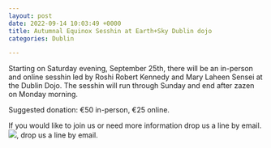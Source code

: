 ```yaml
---
layout: post
date: 2022-09-14 10:03:49 +0000
title: Autumnal Equinox Sesshin at Earth+Sky Dublin dojo
categories: Dublin

---
```

Starting on Saturday evening, September 25th, there will be an in-person  and online sesshin led by Roshi Robert Kennedy and Mary Laheen Sensei at the Dublin Dojo. The sesshin will run through Sunday and end after zazen on Monday morning.

Suggested donation: €50 in-person, €25 online.

If you would like to join us or need more information drop us a line by email.![](https://zenireland.s3.eu-west-1.amazonaws.com/AUTUMNALequinox22_sesshin.jpg), drop us a line by email.